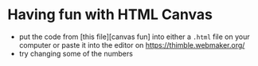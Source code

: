 # Having fun with HTML Canvas

* put the code from [this file][canvas fun] into either a `.html` file
  on your computer or paste it into the editor on
  <https://thimble.webmaker.org/>
* try changing some of the numbers

